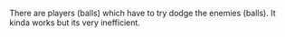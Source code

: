 There are players (balls) which have to try dodge the enemies (balls). It kinda works but its very inefficient.
